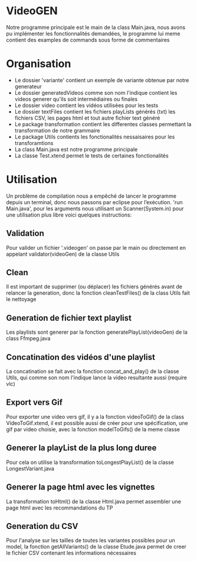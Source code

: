 
# VideoGEN
Notre programme principale est le main de la class Main.java, nous avons pu implémenter les fonctionnalités demandées, le programme lui meme contient des examples de commands sous forme de commentaires

# Organisation
- Le dossier 'variante' contient un exemple de variante obtenue par notre generateur
- Le dossier generatedVideos comme son nom l'indique contient les videos generer qu'ils soit intermédiaires ou finales
- Le dossier video contient les vidéos utilisées pour les tests
- Le dossier textFiles contient les fichiers playLists générés (txt) les fichiers CSV, les pages html et tout autre fichier text généré
- Le package transformation contient les differentes classes permettant la transformation de notre grammaire
- Le package Utils contients les fonctionalités nessaisaires pour les transforamtions
- La class Main.java est notre programme principale
- La classe Test.xtend permet le tests de certaines fonctionalités


# Utilisation

Un problème de compilation nous a empêché de lancer le programme depuis un terminal, donc nous passons par eclipse pour l’exécution.
'run Main.java', pour les arguments nous utilisant un Scanner(System.in)
pour une utilisation plus libre voici quelques instructions:

## Validation

Pour  valider un fichier '.videogen' on passe par le main ou directement en appelant validator(videoGen)  de la classe Utils

## Clean

Il est important de supprimer (ou déplacer) les fichiers générés avant de relancer la generation, donc la fonction cleanTestFiles() de la class Utils fait le nettoyage

## Generation de fichier text playlist

Les playlists sont generer par la fonction generatePlayList(videoGen) de la class Ffmpeg.java

## Concatination des vidéos d'une playlist

La concatination se fait avec la fonction concat_and_play() de la classe Utils, qui comme son nom l'indique lance la video resultante aussi (require vlc)

## Export vers Gif

Pour exporter une video vers gif, il y a la fonction videoToGif() de la class VideoToGif.xtend, il est possible aussi de créer pour une spécification, une gif par video choisie, avec la fonction modelToGifs() de la meme classe


## Generer la playList de la plus long duree
Pour cela on utilise la transformation toLongestPlayList() de la classe LongestVariant.java

## Generer la page html avec les vignettes
La transformation toHtml() de la classe Html.java permet assembler une page html avec les recommandations du TP

## Generation du CSV
Pour l'analyse sur les tailles de toutes les variantes possibles pour un model, la fonction getAllVariants() de la classe Etude.java permet de creer le fichier CSV contenant les informations nécessaires
